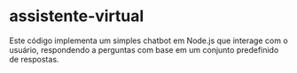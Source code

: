 # assistente-virtual
Este código implementa um simples chatbot em Node.js que interage com o usuário, respondendo a perguntas com base em um conjunto predefinido de respostas.
